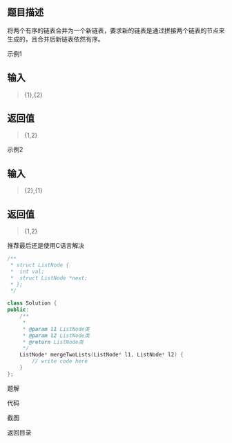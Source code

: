 ## 题目描述

将两个有序的链表合并为一个新链表，要求新的链表是通过拼接两个链表的节点来生成的，且合并后新链表依然有序。

示例1

## 输入

> {1},{2}

## 返回值

> {1,2}

示例2

## 输入

> {2},{1}

## 返回值

> {1,2}



推荐最后还是使用C语言解决

```cpp
/**
 * struct ListNode {
 *	int val;
 *	struct ListNode *next;
 * };
 */

class Solution {
public:
    /**
     * 
     * @param l1 ListNode类 
     * @param l2 ListNode类 
     * @return ListNode类
     */
    ListNode* mergeTwoLists(ListNode* l1, ListNode* l2) {
        // write code here
    }
};
```

<a href="./analysis.md" style="text-decoration:none">题解</a>

<a href="./code.cpp" style="text-decoration:none">代码</a>

<a href="./printscreen.png" style="text-decoration:none">截图</a>

<a href="../../README.md" style="text-decoration:none">返回目录</a>

